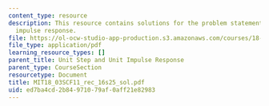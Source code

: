 ```yaml
---
content_type: resource
description: This resource contains solutions for the problem statements related to
  impulse response.
file: https://ol-ocw-studio-app-production.s3.amazonaws.com/courses/18-03sc-differential-equations-fall-2011/ed7ba4cd2b84971079af0aff21e82983_MIT18_03SCF11_rec_16s25_sol.pdf
file_type: application/pdf
learning_resource_types: []
parent_title: Unit Step and Unit Impulse Response
parent_type: CourseSection
resourcetype: Document
title: MIT18_03SCF11_rec_16s25_sol.pdf
uid: ed7ba4cd-2b84-9710-79af-0aff21e82983
---
```

